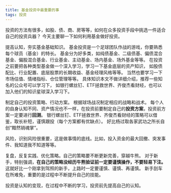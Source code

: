 ```yaml
---
title: 基金投资中最重要的事
tags: 投资
---
```


投资的方法有很多，如股、债、商、房等等，如何在众多投资手段中挑选一件适合自己的投资兵器？
今天主要聊一下如何利用基金做好投资。

提高认知，夯实基金基础知识。
基金投资是一个足球团队作战的游戏，你要熟悉每个球员（基金）的特长。
基金分为好多类，如纯债基金、二级债基、偏债混合基金、偏股混合基金、行业基金、主动基金、场内基金、场外基金等等。
在投资之前要把各种类型基金做一个深入学习，学习一下基金底层的资产知识，
如股债配比、行业配置、底层股票的长期收益、基金经理风格等等。
当然也要学习一下市场估值、情绪指标、仓位管理等等。
具体知识本文不做详细介绍，推荐一些知名的公众号可以学习下，
如银行螺丝钉、ETF拯救世界、齐俊杰看财经，也可以加入他们的知识星球深入学习下。

制定自己的投资策略、行动方案。
根据球场战况制定相应的战略和战术。
每个人的自身认知不同、资产情况也不一样，在投资前要制定自己的**投资方案**，投资前方案一定要进行**回测**。
银行螺丝钉、ETF拯救世界、齐俊杰看财经的策略可以借鉴，取长补短，谨慎跟投（每个方案都有优缺点）。
好比杨过取各家武功之所长自创“黯然销魂掌”。

风险，识别风险很重要，这是做事情的底线。比如，投入资金的最大回撤、突发事件、我知道我不知道等等。

复盘，反复实践、优化策略。自己的策略要不断更新完善，穿越牛熊。
对于新手，特别强调，**在自己的策略没经历牛熊验证前一定要谨慎操作，不要轻易下注。**
这就好比一个刚拿到驾照的新手，上路时一定要谨慎、谨慎、再谨慎。
新手刮车在所难免，重要的是过程中不断提升自己的技能。

投资是认知的变现，在过程中不断的学习，投资前先提高自己的认知。
